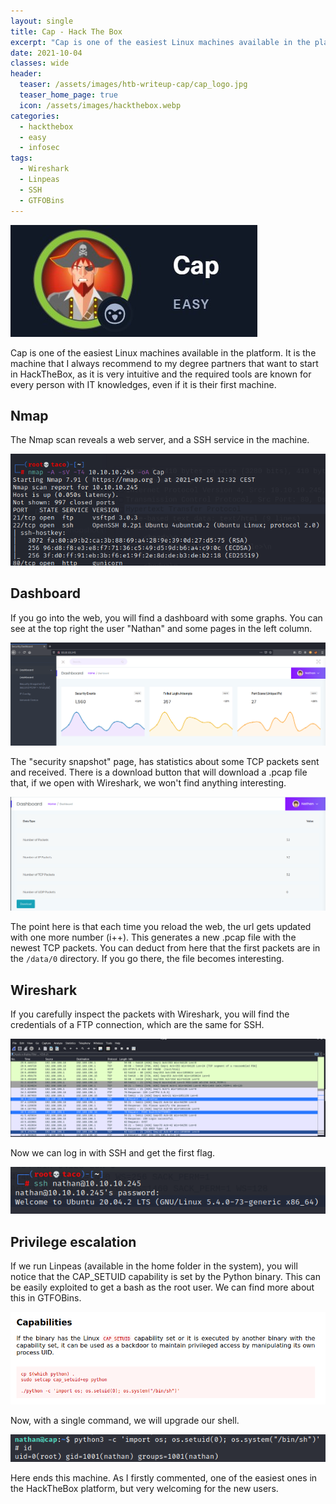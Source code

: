 ```yaml
---
layout: single
title: Cap - Hack The Box
excerpt: "Cap is one of the easiest Linux machines available in the platform. It is the machine that I always recommend to my degree partners that want to start in HackTheBox, as it is very intuitive and the required tools are known for every person with IT knowledges, even if it is their first machine."
date: 2021-10-04
classes: wide
header:
  teaser: /assets/images/htb-writeup-cap/cap_logo.jpg
  teaser_home_page: true
  icon: /assets/images/hackthebox.webp
categories:
  - hackthebox
  - easy
  - infosec
tags:  
  - Wireshark
  - Linpeas
  - SSH
  - GTFOBins
---
```


![](/assets/images/htb-writeup-cap/cap_logo.jpg)

Cap is one of the easiest Linux machines available in the platform. It is the machine that I always recommend to my degree partners that want to start in HackTheBox, as it is very intuitive and the required tools are known for every person with IT knowledges, even if it is their first machine.

## Nmap

The Nmap scan reveals a web server, and a SSH service in the machine.

![](/assets/images/htb-writeup-cap/cap3.png)

## Dashboard

If you go into the web, you will find a dashboard with some graphs. You can see at the top right the user "Nathan" and some pages in the left column.

![](/assets/images/htb-writeup-cap/cap1.png)

The "security snapshot" page, has statistics about some TCP packets sent and received. There is a download button that will download a .pcap file that, if we open with Wireshark, we won't find anything interesting.

![](/assets/images/htb-writeup-cap/cap4.png)

The point here is that each time you reload the web, the url gets updated with one more number (i++). This generates a new .pcap file with the newest TCP packets. You can deduct from here that the first packets are in the `/data/0` directory. If you go there, the file becomes interesting.

## Wireshark

If you carefully inspect the packets with Wireshark, you will find the credentials of a FTP connection, which are the same for SSH.

![](/assets/images/htb-writeup-cap/cap6.png)

Now we can log in with SSH and get the first flag.

![](/assets/images/htb-writeup-cap/cap7.png)

## Privilege escalation

If we run Linpeas (available in the home folder in the system), you will notice that the CAP_SETUID capability is set by the Python binary. This can be easily exploited to get a bash as the root user. We can find more about this in GTFOBins.

![](/assets/images/htb-writeup-cap/cap9.png)

Now, with a single command, we will upgrade our shell.

![](/assets/images/htb-writeup-cap/cap10.png)

Here ends this machine. As I firstly commented, one of the easiest ones in the HackTheBox platform, but very welcoming for the new users.